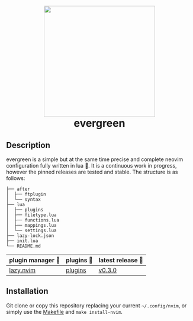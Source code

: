 <h1 align="center">
  <br>
  <img src="https://user-images.githubusercontent.com/15387611/210538715-2d537b97-8093-4436-8ed4-5f6e76a75459.png" width="300">
  <br>
  evergreen
  <br>
</h1>

## Description

evergreen is a simple but at the same time precise and complete neovim configuration fully written in lua . It is a continuous work in progress, however the pinned releases are tested and stable. The structure is as follows:

```
├── after
│  ├── ftplugin
│  └── syntax
├── lua
│  ├── plugins
│  ├── filetype.lua
│  ├── functions.lua
│  ├── mappings.lua
│  └── settings.lua
├── lazy-lock.json
├── init.lua
└── README.md
```

| plugin manager 🚀                               | plugins 🔌                                                                                                                  | latest release 🔏                                                         |
| :---------------------------------------------- | :-------------------------------------------------------------------------------------------------------------------------- | :------------------------------------------------------------------------ |
| [lazy.nvim](https://github.com/folke/lazy.nvim) | [plugins](https://github.com/gennaro-tedesco/dotfiles/blob/51602e9e1dec7d13160baad2586c0ee4e408d4ff/nvim/init.lua#L35-L287) | [v0.3.0](https://github.com/gennaro-tedesco/dotfiles/releases/tag/v0.3.0) |

## Installation

Git clone or copy this repository replacing your current `~/.config/nvim`, or simply use the [Makefile](https://github.com/gennaro-tedesco/dotfiles/blob/51602e9e1dec7d13160baad2586c0ee4e408d4ff/Makefile#L11) and `make install-nvim`.
